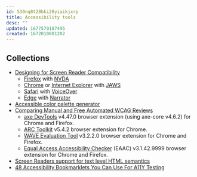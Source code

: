 ```yaml
---
id: 530nq8t28bki28yiaikjxrp
title: Accessibility tools
desc: ""
updated: 1677570187495
created: 1672010801202
---
```


## Collections

- [Designing for Screen Reader Compatibility](https://webaim.org/techniques/screenreader/)
  - [Firefox](https://mozilla.org/firefox/) with [NVDA](https://nvaccess.org/download/)
  - [Chrome](https://google.com/chrome/browser/) or [Internet Explorer](https://windows.microsoft.com/internet-explorer/) with [JAWS](https://freedomscientific.com/JAWSHQ/JAWSHeadquarters01)
  - [Safari](https://apple.com/safari/) with [VoiceOver](https://apple.com/accessibility/)
  - [Edge](https://microsoft.com/windows/microsoft-edge) with [Narrator](https://microsoft.com/accessibility/windows)
- [Accessible color palette generator](https://venngage.com/tools/accessible-color-palette-generator)
- [Comparing Manual and Free Automated WCAG Reviews](https://adrianroselli.com/2023/01/comparing-manual-and-free-automated-wcag-reviews.html)
  - [axe DevTools](https://www.deque.com/axe/devtools/) v4.47.0 browser extension (using axe-core v4.6.2) for Chrome and Firefox.
  - [ARC Toolkit](https://www.tpgi.com/arc-platform/arc-toolkit/) v5.4.2 browser extension for Chrome.
  - [WAVE Evaluation Tool](https://wave.webaim.org/) v3.2.2.0 browser extension for Chrome and Firefox.
  - [Equal Access Accessibility Checker](https://www.ibm.com/able/toolkit/tools) (EAAC) v3.1.42.9999 browser extension for Chrome and Firefox.
- [Screen Readers support for text level HTML semantics](https://www.tpgi.com/screen-readers-support-for-text-level-html-semantics/)
- [48 Accessibility Bookmarklets You Can Use For A11Y Testing](https://www.digitala11y.com/accessibility-bookmarklets-testing/)
